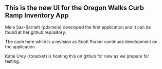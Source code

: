 ## This is the new UI for the Oregon Walks Curb Ramp Inventory App

Mele Sax-Barnett (pdxmele) developed the first application and it can be
found at her github repository.

The code here while is a revision as Scott Parker continues development 
on the application.

Katie Urey (rbracket) is hosting this on github for now as we prepare
for testing.


